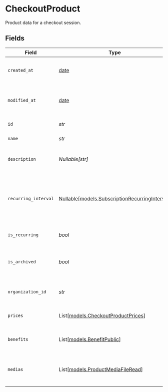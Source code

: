 # CheckoutProduct

Product data for a checkout session.


## Fields

| Field                                                                                        | Type                                                                                         | Required                                                                                     | Description                                                                                  |
| -------------------------------------------------------------------------------------------- | -------------------------------------------------------------------------------------------- | -------------------------------------------------------------------------------------------- | -------------------------------------------------------------------------------------------- |
| `created_at`                                                                                 | [date](https://docs.python.org/3/library/datetime.html#date-objects)                         | :heavy_check_mark:                                                                           | Creation timestamp of the object.                                                            |
| `modified_at`                                                                                | [date](https://docs.python.org/3/library/datetime.html#date-objects)                         | :heavy_check_mark:                                                                           | Last modification timestamp of the object.                                                   |
| `id`                                                                                         | *str*                                                                                        | :heavy_check_mark:                                                                           | The ID of the product.                                                                       |
| `name`                                                                                       | *str*                                                                                        | :heavy_check_mark:                                                                           | The name of the product.                                                                     |
| `description`                                                                                | *Nullable[str]*                                                                              | :heavy_check_mark:                                                                           | The description of the product.                                                              |
| `recurring_interval`                                                                         | [Nullable[models.SubscriptionRecurringInterval]](../models/subscriptionrecurringinterval.md) | :heavy_check_mark:                                                                           | The recurring interval of the product. If `None`, the product is a one-time purchase.        |
| `is_recurring`                                                                               | *bool*                                                                                       | :heavy_check_mark:                                                                           | Whether the product is a subscription.                                                       |
| `is_archived`                                                                                | *bool*                                                                                       | :heavy_check_mark:                                                                           | Whether the product is archived and no longer available.                                     |
| `organization_id`                                                                            | *str*                                                                                        | :heavy_check_mark:                                                                           | The ID of the organization owning the product.                                               |
| `prices`                                                                                     | List[[models.CheckoutProductPrices](../models/checkoutproductprices.md)]                     | :heavy_check_mark:                                                                           | List of prices for this product.                                                             |
| `benefits`                                                                                   | List[[models.BenefitPublic](../models/benefitpublic.md)]                                     | :heavy_check_mark:                                                                           | List of benefits granted by the product.                                                     |
| `medias`                                                                                     | List[[models.ProductMediaFileRead](../models/productmediafileread.md)]                       | :heavy_check_mark:                                                                           | List of medias associated to the product.                                                    |